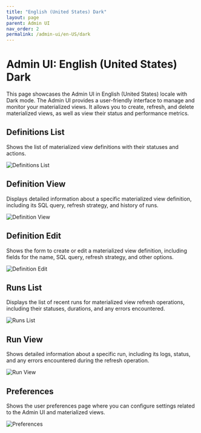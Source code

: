 ```yaml
---
title: "English (United States) Dark"
layout: page
parent: Admin UI
nav_order: 2
permalink: /admin-ui/en-US/dark
---
```


# Admin UI: English (United States) Dark

This page showcases the Admin UI in English (United States) locale with Dark mode. The Admin UI provides a user-friendly interface to manage and monitor your materialized views. It allows you to create, refresh, and delete materialized views, as well as view their status and performance metrics.

## Definitions List

Shows the list of materialized view definitions with their statuses and actions.

<img src="/assets/images/app-screenshots/en-US/dark/definitions_list.png" alt="Definitions List" style="max-width: 100%; height: auto;">

## Definition View

Displays detailed information about a specific materialized view definition, including its SQL query, refresh strategy, and history of runs.

<img src="/assets/images/app-screenshots/en-US/dark/definitions_view.png" alt="Definition View" style="max-width: 100%; height: auto;">

## Definition Edit

Shows the form to create or edit a materialized view definition, including fields for the name, SQL query, refresh strategy, and other options.

<img src="/assets/images/app-screenshots/en-US/dark/definitions_edit.png" alt="Definition Edit" style="max-width: 100%; height: auto;">

## Runs List

Displays the list of recent runs for materialized view refresh operations, including their statuses, durations, and any errors encountered.

<img src="/assets/images/app-screenshots/en-US/dark/runs_list.png" alt="Runs List" style="max-width: 100%; height: auto;">

## Run View

Shows detailed information about a specific run, including its logs, status, and any errors encountered during the refresh operation.

<img src="/assets/images/app-screenshots/en-US/dark/runs_view.png" alt="Run View" style="max-width: 100%; height: auto;">

## Preferences

Shows the user preferences page where you can configure settings related to the Admin UI and materialized views.

<img src="/assets/images/app-screenshots/en-US/dark/preferences.png" alt="Preferences" style="max-width: 100%; height: auto;">